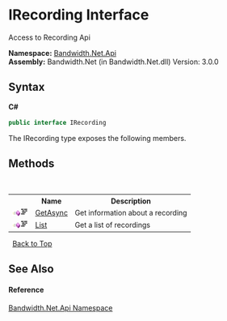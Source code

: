 ﻿# IRecording Interface
 

Access to Recording Api

**Namespace:**&nbsp;<a href ="N_Bandwidth_Net_Api.md">Bandwidth.Net.Api</a><br />**Assembly:**&nbsp;Bandwidth.Net (in Bandwidth.Net.dll) Version: 3.0.0

## Syntax

**C#**<br />
``` C#
public interface IRecording
```

The IRecording type exposes the following members.


## Methods
&nbsp;<table><tr><th></th><th>Name</th><th>Description</th></tr><tr><td>![Public method](media/pubmethod.gif "Public method")![Code example](media/CodeExample.png "Code example")</td><td><a href ="M_Bandwidth_Net_Api_IRecording_GetAsync.md">GetAsync</a></td><td>
Get information about a recording</td></tr><tr><td>![Public method](media/pubmethod.gif "Public method")![Code example](media/CodeExample.png "Code example")</td><td><a href ="M_Bandwidth_Net_Api_IRecording_List.md">List</a></td><td>
Get a list of recordings</td></tr></table>&nbsp;
<a href="#irecording-interface">Back to Top</a>

## See Also


#### Reference
<a href ="N_Bandwidth_Net_Api.md">Bandwidth.Net.Api Namespace</a><br />